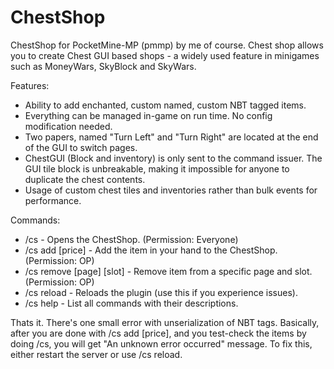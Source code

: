 # ChestShop
ChestShop for PocketMine-MP (pmmp) by me of course.
Chest shop allows you to create Chest GUI based shops - a widely used feature in minigames such as MoneyWars, SkyBlock and SkyWars.

Features:
- Ability to add enchanted, custom named, custom NBT tagged items.
- Everything can be managed in-game on run time. No config modification needed.
- Two papers, named "Turn Left" and "Turn Right" are located at the end of the GUI to switch pages.
- ChestGUI (Block and inventory) is only sent to the command issuer. The GUI tile block is unbreakable, making it impossible for anyone to duplicate the chest contents.
- Usage of custom chest tiles and inventories rather than bulk events for performance.

Commands:
- /cs - Opens the ChestShop. (Permission: Everyone)
- /cs add [price] - Add the item in your hand to the ChestShop. (Permission: OP)
- /cs remove [page] [slot] - Remove item from a specific page and slot. (Permission: OP)
- /cs reload - Reloads the plugin (use this if you experience issues).
- /cs help - List all commands with their descriptions.

Thats it. There's one small error with unserialization of NBT tags. Basically, after you are done with /cs add [price], and you test-check the items by doing /cs, you will get "An unknown error occurred" message. To fix this, either restart the server or use /cs reload.

